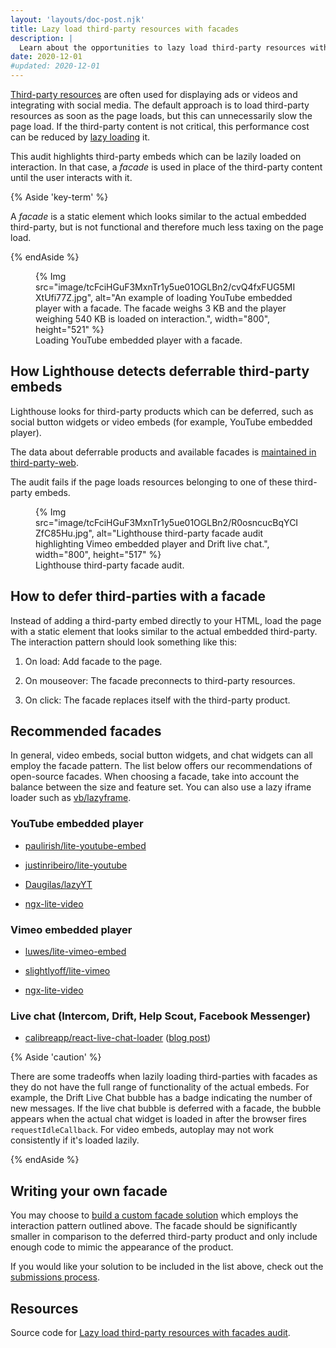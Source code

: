 ```yaml
---
layout: 'layouts/doc-post.njk'
title: Lazy load third-party resources with facades
description: |
  Learn about the opportunities to lazy load third-party resources with facades.
date: 2020-12-01
#updated: 2020-12-01
---
```


[Third-party resources](https://web.dev/third-party-javascript/) are often used for displaying ads or videos and integrating with social media.
The default approach is to load third-party resources as soon as the page loads, but this can unnecessarily slow the page load. If the third-party
content is not critical, this performance cost can be reduced by [lazy loading](https://web.dev/fast/#lazy-load-images-and-video) it.

This audit highlights third-party embeds which can be lazily loaded on interaction. In that case, a _facade_ is used in place of the third-party
content until the user interacts with it.

{% Aside 'key-term' %}

A _facade_ is a static element which looks similar to the actual embedded third-party, but is not functional and therefore much less taxing on the page load.

{% endAside %}

<figure>
  {% Img src="image/tcFciHGuF3MxnTr1y5ue01OGLBn2/cvQ4fxFUG5MIXtUfi77Z.jpg", alt="An example of loading YouTube embedded player with a facade. The facade weighs 3 KB and the player weighing 540 KB is loaded on interaction.", width="800", height="521" %}
  <figcaption>
    Loading YouTube embedded player with a facade.
  </figcaption>
</figure>

## How Lighthouse detects deferrable third-party embeds

Lighthouse looks for third-party products which can be deferred, such as social button widgets or video embeds (for example, YouTube embedded player).

The data about deferrable products and available facades is [maintained in third-party-web](https://github.com/patrickhulce/third-party-web/).

The audit fails if the page loads resources belonging to one of these third-party embeds.

<figure>
  {% Img src="image/tcFciHGuF3MxnTr1y5ue01OGLBn2/R0osncucBqYCIZfC85Hu.jpg", alt="Lighthouse third-party facade audit highlighting Vimeo embedded player and Drift live chat.", width="800", height="517" %}
  <figcaption>
    Lighthouse third-party facade audit.
  </figcaption>
</figure>

## How to defer third-parties with a facade

Instead of adding a third-party embed directly to your HTML, load the page with a static element that looks similar to the actual embedded third-party. The interaction pattern should look something like this:

1. On load: Add facade to the page.

2. On mouseover: The facade preconnects to third-party resources.

3. On click: The facade replaces itself with the third-party product.

## Recommended facades

In general, video embeds, social button widgets, and chat widgets can all employ the facade pattern. The list below offers our recommendations of open-source facades. When choosing a facade, take into account the balance between the size and feature set. You can also use a lazy iframe loader such as [vb/lazyframe](https://github.com/vb/lazyframe).

### YouTube embedded player

- [paulirish/lite-youtube-embed](https://github.com/paulirish/lite-youtube-embed)

- [justinribeiro/lite-youtube](https://github.com/justinribeiro/lite-youtube)

- [Daugilas/lazyYT](https://github.com/Daugilas/lazyYT)

- [ngx-lite-video](https://github.com/karim-mamdouh/ngx-lite-video)

### Vimeo embedded player

- [luwes/lite-vimeo-embed](https://github.com/luwes/lite-vimeo-embed)

- [slightlyoff/lite-vimeo](https://github.com/slightlyoff/lite-vimeo)

- [ngx-lite-video](https://github.com/karim-mamdouh/ngx-lite-video)

### Live chat (Intercom, Drift, Help Scout, Facebook Messenger)

- [calibreapp/react-live-chat-loader](https://github.com/calibreapp/react-live-chat-loader) ([blog post](https://calibreapp.com/blog/fast-live-chat))

{% Aside 'caution' %}

There are some tradeoffs when lazily loading third-parties with facades as they do not have the full range of functionality of the actual embeds. For example, the Drift Live Chat bubble has a badge indicating the number of new messages. If the live chat bubble is deferred with a facade, the bubble appears when the actual chat widget is loaded in after the browser fires `requestIdleCallback`. For video embeds, autoplay may not work consistently if it's loaded lazily.

{% endAside %}

## Writing your own facade

You may choose to [build a custom facade solution](https://wildbit.com/blog/2020/09/30/getting-postmark-lighthouse-performance-score-to-100#:~:text=What%20if%20we%20could%20replace%20the%20real%20widget) which employs the interaction pattern outlined above. The facade should be significantly smaller in comparison to the deferred third-party product and only include enough code to mimic the appearance of the product.

If you would like your solution to be included in the list above, check out the [submissions process](https://github.com/patrickhulce/third-party-web/blob/master/facades.md).

## Resources

Source code for [Lazy load third-party resources with facades audit](https://github.com/GoogleChrome/lighthouse/blob/main/core/audits/third-party-facades.js).
